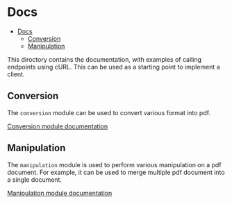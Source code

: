 # Docs

<!--toc:start-->
- [Docs](#docs)
  - [Conversion](#conversion)
  - [Manipulation](#manipulation)
<!--toc:end-->

This diroctory contains the documentation, with examples of calling endpoints using cURL.
This can be used as a starting point to implement a client.

## Conversion

The `conversion` module can be used to convert various format into pdf.

[Conversion module documentation](./conversion/README.md)

## Manipulation

The `manipulation` module is used to perform various manipulation on a pdf document.
For example, it can be used to merge multiple pdf document into a single document.

[Manipulation module documentation](./manipulation/README.md)
